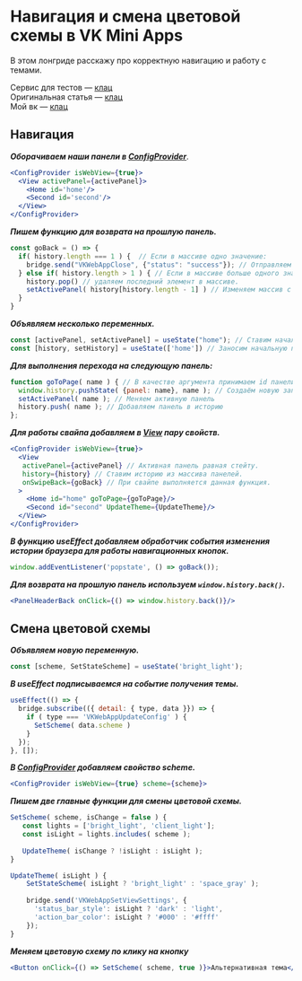 # Навигация и смена цветовой схемы в VK Mini Apps

В этом лонгриде расскажу про корректную навигацию и работу с темами.

Сервис для тестов — [клац](https://vk.com/app7251385) <br/>
Оригинальная статья — [клац](https://vk.com/@iboge-navigation) <br/>
Мой вк — [клац](https://vk.com/@iboge)

## Навигация

***Оборачиваем наши панели в [ConfigProvider](https://vkcom.github.io/vkui-styleguide/#configprovider)***.

```jsx static
<ConfigProvider isWebView={true}>
  <View activePanel={activePanel}>
    <Home id='home'/>
    <Second id='second'/>
  </View>
</ConfigProvider>
```

***Пишем функцию для возврата на прошлую панель.***

```jsx static
const goBack = () => {
  if( history.length === 1 ) {  // Если в массиве одно значение:
    bridge.send("VKWebAppClose", {"status": "success"}); // Отправляем bridge на закрытие сервиса.
  } else if( history.length > 1 ) { // Если в массиве больше одного значения:
    history.pop() // удаляем последний элемент в массиве.
    setActivePanel( history[history.length - 1] ) // Изменяем массив с иторией и меняем активную панель.
  }
}
```

***Объявляем несколько переменных.***

 ```jsx static
 const [activePanel, setActivePanel] = useState("home"); // Ставим начальную панель
 const [history, setHistory] = useState(['home']) // Заносим начальную панель в массив историй.
 ```

***Для выполнения перехода на следующую панель:***

```jsx static
function goToPage( name ) { // В качестве аргумента принимаем id панели для перехода
  window.history.pushState( {panel: name}, name ); // Создаём новую запись в истории браузера
  setActivePanel( name ); // Меняем активную панель
  history.push( name ); // Добавляем панель в историю
};
```

***Для работы свайпа добавляем в [View](https://vkcom.github.io/vkui-styleguide/#view) пару свойств.***

```jsx static
<ConfigProvider isWebView={true}>
  <View 
   activePanel={activePanel} // Активная панель равная стейту.
   history={history} // Ставим историю из массива панелей.
   onSwipeBack={goBack} // При свайпе выполняется данная функция.
  >
    <Home id="home" goToPage={goToPage}/>
    <Second id="second" UpdateTheme={UpdateTheme}/>
  </View>
</ConfigProvider>
```

***В функцию useEffect добавляем обработчик события изменения истории браузера для работы навигационных кнопок.***

```jsx static
window.addEventListener('popstate', () => goBack());
```

***Для возврата на прошлую панель используем `window.history.back()`.***

```jsx static
<PanelHeaderBack onClick={() => window.history.back()}/>
```

## Смена цветовой схемы

***Объявляем новую переменную.***

```jsx static
const [scheme, SetStateScheme] = useState('bright_light');
```

***В useEffect подписываемся на событие получения темы.***

```jsx static
useEffect(() => {
  bridge.subscribe(({ detail: { type, data }}) => {
    if ( type === 'VKWebAppUpdateConfig' ) {
      SetScheme( data.scheme )
    }
  });
}, []);
```

***В [ConfigProvider](https://vkcom.github.io/vkui-styleguide/#configprovider) добавляем свойство scheme.***

```jsx static
<ConfigProvider isWebView={true} scheme={scheme}> 
```

***Пишем две главные функции для смены цветовой схемы.***

```jsx static
SetScheme( scheme, isChange = false ) {
   const lights = ['bright_light', 'client_light'];
   const isLight = lights.includes( scheme );
   
   UpdateTheme( isChange ? !isLight : isLight );
}

UpdateTheme( isLight ) {
    SetStateScheme( isLight ? 'bright_light' : 'space_gray' );
    
    bridge.send('VKWebAppSetViewSettings', {
      'status_bar_style': isLight ? 'dark' : 'light',
      'action_bar_color': isLight ? '#000' : '#ffff'
    });
}
```

***Меняем цветовую схему по клику на кнопку***
```jsx 
<Button onClick={() => SetScheme( scheme, true )}>Альтернативная тема</Button>
```
